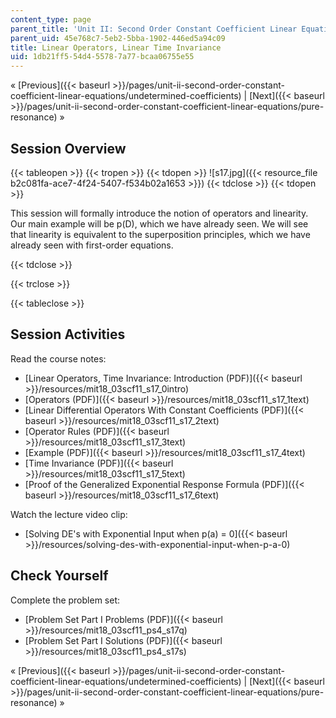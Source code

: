 ```yaml
---
content_type: page
parent_title: 'Unit II: Second Order Constant Coefficient Linear Equations'
parent_uid: 45e768c7-5eb2-5bba-1902-446ed5a94c09
title: Linear Operators, Linear Time Invariance
uid: 1db21ff5-54d4-5578-7a77-bcaa06755e55
---
```


« [Previous]({{< baseurl >}}/pages/unit-ii-second-order-constant-coefficient-linear-equations/undetermined-coefficients) | [Next]({{< baseurl >}}/pages/unit-ii-second-order-constant-coefficient-linear-equations/pure-resonance) »

Session Overview
----------------

{{< tableopen >}}
{{< tropen >}}
{{< tdopen >}}
![s17.jpg]({{< resource_file b2c081fa-ace7-4f24-5407-f534b02a1653 >}})
{{< tdclose >}}
{{< tdopen >}}


This session will formally introduce the notion of operators and linearity. Our main example will be p(D), which we have already seen. We will see that linearity is equivalent to the superposition principles, which we have already seen with first-order equations.


{{< tdclose >}}

{{< trclose >}}

{{< tableclose >}}

Session Activities
------------------

Read the course notes:

*   [Linear Operators, Time Invariance: Introduction (PDF)]({{< baseurl >}}/resources/mit18_03scf11_s17_0intro)
*   [Operators (PDF)]({{< baseurl >}}/resources/mit18_03scf11_s17_1text)
*   [Linear Differential Operators With Constant Coefficients (PDF)]({{< baseurl >}}/resources/mit18_03scf11_s17_2text)
*   [Operator Rules (PDF)]({{< baseurl >}}/resources/mit18_03scf11_s17_3text)
*   [Example (PDF)]({{< baseurl >}}/resources/mit18_03scf11_s17_4text)
*   [Time Invariance (PDF)]({{< baseurl >}}/resources/mit18_03scf11_s17_5text)
*   [Proof of the Generalized Exponential Response Formula (PDF)]({{< baseurl >}}/resources/mit18_03scf11_s17_6text)

Watch the lecture video clip:

*   [Solving DE's with Exponential Input when p(a) = 0]({{< baseurl >}}/resources/solving-des-with-exponential-input-when-p-a-0)

Check Yourself
--------------

Complete the problem set:

*   [Problem Set Part I Problems (PDF)]({{< baseurl >}}/resources/mit18_03scf11_ps4_s17q)
*   [Problem Set Part I Solutions (PDF)]({{< baseurl >}}/resources/mit18_03scf11_ps4_s17s)

« [Previous]({{< baseurl >}}/pages/unit-ii-second-order-constant-coefficient-linear-equations/undetermined-coefficients) | [Next]({{< baseurl >}}/pages/unit-ii-second-order-constant-coefficient-linear-equations/pure-resonance) »